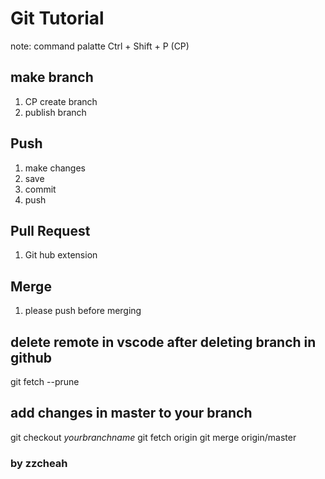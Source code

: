 # Git Tutorial

note: command palatte Ctrl + Shift + P (CP)

## make branch

1. CP create branch
2. publish branch

## Push

1. make changes
2. save
3. commit
4. push

## Pull Request

1. Git hub extension

## Merge

1. please push before merging

## delete remote in vscode after deleting branch in github

git fetch --prune

## add changes in master to your branch

git checkout *yourbranchname*
git fetch origin
git merge origin/master

### by zzcheah
